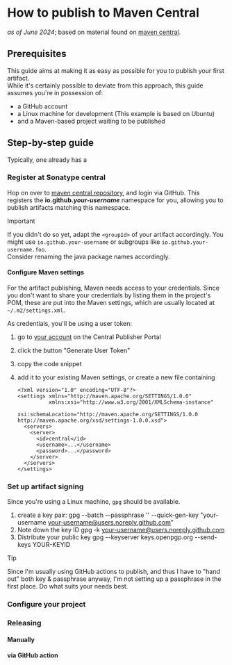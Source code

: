 # How to publish to Maven Central
_as of June 2024_; based on material found on [maven central](https://central.sonatype.org/register/central-portal/).

## Prerequisites
This guide aims at making it as easy as possible for you to publish your first artifact.  
While it's certainly possible to deviate from this approach, this guide assumes you're in possession of: 
* a GitHub account
* a Linux machine for development (This example is based on Ubuntu)
* and a Maven-based project waiting to be published

## Step-by-step guide
Typically, one already has a
### Register at Sonatype central
Hop on over to [maven central repository](https://central.sonatype.com/api/auth/login), and login via GitHub.
This registers the **io.github._your-username_** namespace for you,
allowing you to publish artifacts matching this namespace.

> [!IMPORTANT]  
> If you didn't do so yet, adapt the `<groupId>` of your artifact accordingly.
> You might use `io.github.your-username` or subgroups like `io.github.your-username.foo`.  
> Consider renaming the java package names accordingly.

#### Configure Maven settings
For the artifact publishing, Maven needs access to your credentials.
Since you don't want to share your credentials by listing them in the project's POM,
these are put into the Maven settings, which are usually located at `~/.m2/settings.xml`.

As credentials, you'll be using a user token:
1. go to [your account](https://central.sonatype.com/account) on the Central Publisher Portal
1. click the button "Generate User Token"
1. copy the code snippet
1. add it to your existing Maven settings, or create a new file containing
    
       <?xml version="1.0" encoding="UTF-8"?>
       <settings xmlns="http://maven.apache.org/SETTINGS/1.0.0"
                 xmlns:xsi="http://www.w3.org/2001/XMLSchema-instance"
                 xsi:schemaLocation="http://maven.apache.org/SETTINGS/1.0.0 http://maven.apache.org/xsd/settings-1.0.0.xsd">
         <servers>
           <server>
             <id>central</id>
             <username>...</username>
             <password>...</password>
           </server>
         </servers>
       </settings>

### Set up artifact signing
Since you're using a Linux machine, `gpg` should be available.

1. create a key pair:
       gpg --batch --passphrase '' --quick-gen-key "your-username <your-username@users.noreply.github.com>"
1. Note down the key ID
       gpg -k your-username@users.noreply.github.com
1. Distribute your public key
   gpg --keyserver keys.openpgp.org --send-keys YOUR-KEYID

> [!TIP]
> Since I'm usually using GitHub actions to publish, and thus I have to "hand out" both key & passphrase anyway,
> I'm not setting up a passphrase in the first place. Do what suits your needs best.

### Configure your project
### Releasing
#### Manually
#### via GitHub action
